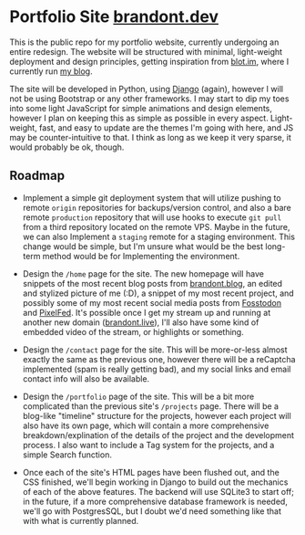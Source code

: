 # Portfolio Site [brandont.dev](https://brandont.dev)

This is the public repo for my portfolio website, currently undergoing an entire redesign. The website will be structured with minimal, light-weight deployment and design principles, getting inspiration from [blot.im](https://blot.im), where I currently run [my blog](https://brandont.blog). 

The site will be developed in Python, using [Django](https://www.djangoproject.com/) (again), however I will not be using Bootstrap or any other frameworks. I may start to dip my toes into some light JavaScript for simple animations and design elements, however I plan on keeping this as simple as possible in every aspect. Light-weight, fast, and easy to update are the themes I'm going with here, and JS may be counter-intuitive to that. I think as long as we keep it very sparse, it would probably be ok, though.

## Roadmap

- Implement a simple git deployment system that will utilize pushing to remote `origin` repositories for backups/version control, and also a bare remote `production` repository that will use hooks to execute `git pull` from a third repository located on the remote VPS. Maybe in the future, we can also Implement a `staging` remote for a staging environment. This change would be simple, but I'm unsure what would be the best long-term method would be for Implementing the environment. 

- Design the `/home` page for the site. The new homepage will have snippets of the most recent blog posts from [brandont.blog](https://brandont.blog), an edited and stylized picture of me (:D), a snippet of my most recent project, and possibly some of my most recent social media posts from [Fosstodon](https://Fosstodon.org/@brandont) and [PixelFed](https://pixelfed.social/bdont). It's possible once I get my stream up and running at another new domain ([brandont.live](https://brandont.live)), I'll also have some kind of embedded video of the stream, or highlights or something.

- Design the `/contact` page for the site. This will be more-or-less almost exactly the same as the previous one, however there will be a reCaptcha implemented (spam is really getting bad), and my social links and email contact info will also be available.

- Design the `/portfolio` page of the site. This will be a bit more complicated than the previous site's `/projects` page. There will be a blog-like "timeline" structure for the projects, however each project will also have its own page, which will contain a more comprehensive breakdown/explination of the details of the project and the development process. I also want to include a Tag system for the projects, and a simple Search function.

- Once each of the site's HTML pages have been flushed out, and the CSS finished, we'll begin working in Django to build out the mechanics of each of the above features. The backend will use SQLite3 to start off; in the future, if a more comprehensive database framework is needed, we'll go with PostgresSQL, but I doubt we'd need something like that with what is currently planned.

